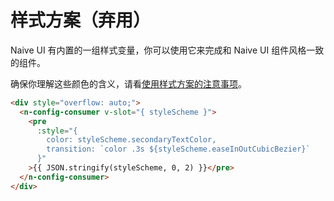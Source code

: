 # 样式方案（弃用）
Naive UI 有内置的一组样式变量，你可以使用它来完成和 Naive UI 组件风格一致的组件。

确保你理解这些颜色的含义，请看[使用样式方案的注意事项](../doc/n-theme#style-scheme)。
```html
<div style="overflow: auto;">
  <n-config-consumer v-slot="{ styleScheme }">
    <pre
      :style="{
        color: styleScheme.secondaryTextColor,
        transition: `color .3s ${styleScheme.easeInOutCubicBezier}`
      }"
    >{{ JSON.stringify(styleScheme, 0, 2) }}</pre>
  </n-config-consumer>
</div>
```
